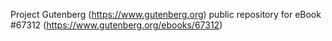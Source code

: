 Project Gutenberg (https://www.gutenberg.org) public repository for
eBook #67312 (https://www.gutenberg.org/ebooks/67312)
